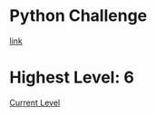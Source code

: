 # Python Challenge

[link](http://www.pythonchallenge.com/)

# Highest Level: 6
[Current Level](http://www.pythonchallenge.com/pc/def/channel.html)
